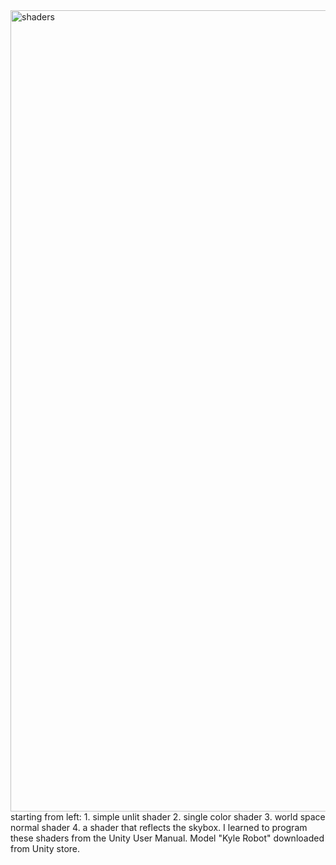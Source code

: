 <img width="1282" alt="shaders" src="https://github.com/guolyuying/shader/assets/149437119/2cc80e93-2042-486d-967c-d1a50c82d7ca">
starting from left: 1. simple unlit shader 2. single color shader 3. world space normal shader 4. a shader that reflects the skybox.
I learned to program these shaders from the Unity User Manual.
Model "Kyle Robot" downloaded from Unity store. 

